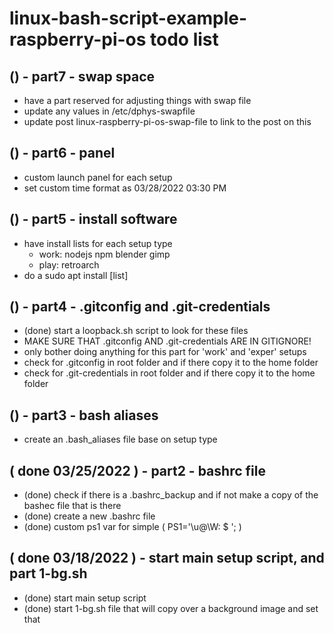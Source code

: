 # linux-bash-script-example-raspberry-pi-os todo list

## () - part7 - swap space
* have a part reserved for adjusting things with swap file
* update any values in /etc/dphys-swapfile
* update post linux-raspberry-pi-os-swap-file to link to the post on this

## () - part6 - panel
* custom launch panel for each setup
* set custom time format as 03/28/2022 03:30 PM 

## () - part5 - install software
* have install lists for each setup type
    * work: nodejs npm blender gimp
    * play: retroarch
* do a sudo apt install [list]

## () - part4 - .gitconfig and .git-credentials
* (done) start a loopback.sh script to look for these files
* MAKE SURE THAT .gitconfig AND .git-credentials ARE IN GITIGNORE!
* only bother doing anything for this part for 'work' and 'exper' setups
* check for .gitconfig in root folder and if there copy it to the home folder
* check for .git-credentials in root folder and if there copy it to the home folder

## () - part3 - bash aliases
* create an .bash_aliases file base on setup type

## ( done 03/25/2022 ) - part2 - bashrc file
* (done) check if there is a .bashrc_backup and if not make a copy of the bashec file that is there
* (done) create a new .bashrc file
* (done) custom ps1 var for simple ( PS1='\u@\W: \$ '; )

## ( done 03/18/2022 ) - start main setup script, and part 1-bg.sh
* (done) start main setup script
* (done) start 1-bg.sh file that will copy over a background image and set that